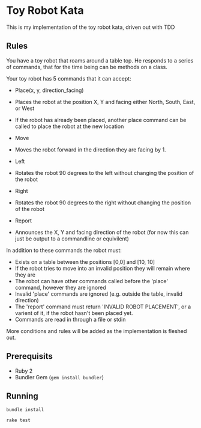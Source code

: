 Toy Robot Kata
==============

This is my implementation of the toy robot kata, driven out with TDD

Rules
-----
You have a toy robot that roams around a table top. 
He responds to a series of commands, that for the time being can be methods on a class.

Your toy robot has 5 commands that it can accept:
* Place(x, y, direction_facing)
 * Places the robot at the position X, Y and facing either North, South, East, or West
 * If the robot has already been placed, another place command can be called to place the robot at the new location

* Move
 * Moves the robot forward in the direction they are facing by 1.

* Left 
 * Rotates the robot 90 degrees to the left without changing the position of the robot

* Right
 * Rotates the robot 90 degrees to the right without changing the position of the robot

* Report 
 * Announces the X, Y and facing direction of the robot (for now this can just be output to a commandline or equivilent)


In addition to these commands the robot must: 
* Exists on a table between the positions [0,0] and [10, 10]
* If the robot tries to move into an invalid position they will remain where they are
* The robot can have other commands called before the 'place' command, however they are ignored
* Invalid 'place' commands are ignored (e.g. outside the table, invalid direction)
* The 'report' command must return 'INVALID ROBOT PLACEMENT', or a varient of it, if the robot hasn't been placed yet.
* Commands are read in through a file or stdin

More conditions and rules will be added as the implementation is fleshed out.

Prerequisits
------------
* Ruby 2
* Bundler Gem (`gem install bundler`)

Running
-------
`bundle install`

`rake test`
